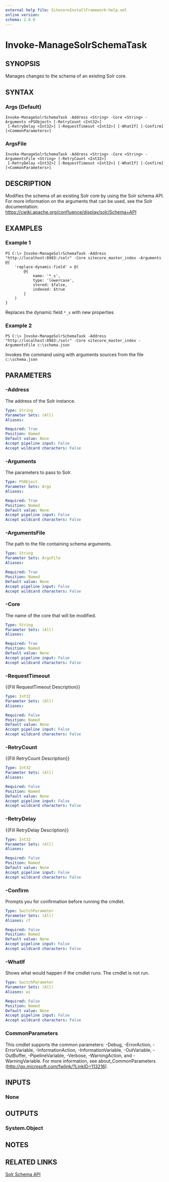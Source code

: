 ```yaml
---
external help file: SitecoreInstallFramework-help.xml
online version: 
schema: 2.0.0
---
```


# Invoke-ManageSolrSchemaTask

## SYNOPSIS
Manages changes to the schema of an existing Solr core.

## SYNTAX

### Args (Default)
```
Invoke-ManageSolrSchemaTask -Address <String> -Core <String> -Arguments <PSObject> [-RetryCount <Int32>]
 [-RetryDelay <Int32>] [-RequestTimeout <Int32>] [-WhatIf] [-Confirm] [<CommonParameters>]
```

### ArgsFile
```
Invoke-ManageSolrSchemaTask -Address <String> -Core <String> -ArgumentsFile <String> [-RetryCount <Int32>]
 [-RetryDelay <Int32>] [-RequestTimeout <Int32>] [-WhatIf] [-Confirm] [<CommonParameters>]
```

## DESCRIPTION
Modifies the schema of an existing Solr core by using the Solr schema API.
For more information on the arguments that can be used, see the Solr documentation: https://cwiki.apache.org/confluence/display/solr/Schema+API

## EXAMPLES

### Example 1
```
PS C:\> Invoke-ManageSolrSchemaTask -Address "http://localhost:8983:/solr" -Core sitecore_master_index -Arguments @{ 
    'replace-dynamic-field' = @(
        @{
            name: '*_s',
            type: 'lowercase',
            stored: $false,
            indexed: $true
        }
    )
}
```

Replaces the dynamic field `*_s` with new properties

### Example 2
```
PS C:\> Invoke-ManageSolrSchemaTask -Address "http://localhost:8983:/solr" -Core sitecore_master_index -ArgumentsFile c:\schema.json
```

Invokes the command using with arguments sources from the file `c:\schema.json`

## PARAMETERS

### -Address
The address of the Solr instance.

```yaml
Type: String
Parameter Sets: (All)
Aliases: 

Required: True
Position: Named
Default value: None
Accept pipeline input: False
Accept wildcard characters: False
```

### -Arguments
The parameters to pass to Solr.

```yaml
Type: PSObject
Parameter Sets: Args
Aliases: 

Required: True
Position: Named
Default value: None
Accept pipeline input: False
Accept wildcard characters: False
```

### -ArgumentsFile
The path to the file containing schema arguments.

```yaml
Type: String
Parameter Sets: ArgsFile
Aliases: 

Required: True
Position: Named
Default value: None
Accept pipeline input: False
Accept wildcard characters: False
```

### -Core
The name of the core that will be modified.

```yaml
Type: String
Parameter Sets: (All)
Aliases: 

Required: True
Position: Named
Default value: None
Accept pipeline input: False
Accept wildcard characters: False
```

### -RequestTimeout
{{Fill RequestTimeout Description}}

```yaml
Type: Int32
Parameter Sets: (All)
Aliases: 

Required: False
Position: Named
Default value: None
Accept pipeline input: False
Accept wildcard characters: False
```

### -RetryCount
{{Fill RetryCount Description}}

```yaml
Type: Int32
Parameter Sets: (All)
Aliases: 

Required: False
Position: Named
Default value: None
Accept pipeline input: False
Accept wildcard characters: False
```

### -RetryDelay
{{Fill RetryDelay Description}}

```yaml
Type: Int32
Parameter Sets: (All)
Aliases: 

Required: False
Position: Named
Default value: None
Accept pipeline input: False
Accept wildcard characters: False
```

### -Confirm
Prompts you for confirmation before running the cmdlet.

```yaml
Type: SwitchParameter
Parameter Sets: (All)
Aliases: cf

Required: False
Position: Named
Default value: None
Accept pipeline input: False
Accept wildcard characters: False
```

### -WhatIf
Shows what would happen if the cmdlet runs.
The cmdlet is not run.

```yaml
Type: SwitchParameter
Parameter Sets: (All)
Aliases: wi

Required: False
Position: Named
Default value: None
Accept pipeline input: False
Accept wildcard characters: False
```

### CommonParameters
This cmdlet supports the common parameters: -Debug, -ErrorAction, -ErrorVariable, -InformationAction, -InformationVariable, -OutVariable, -OutBuffer, -PipelineVariable, -Verbose, -WarningAction, and -WarningVariable. For more information, see about_CommonParameters (http://go.microsoft.com/fwlink/?LinkID=113216).

## INPUTS

### None

## OUTPUTS

### System.Object

## NOTES

## RELATED LINKS

[Solr Schema API](https://cwiki.apache.org/confluence/display/solr/Schema+API)